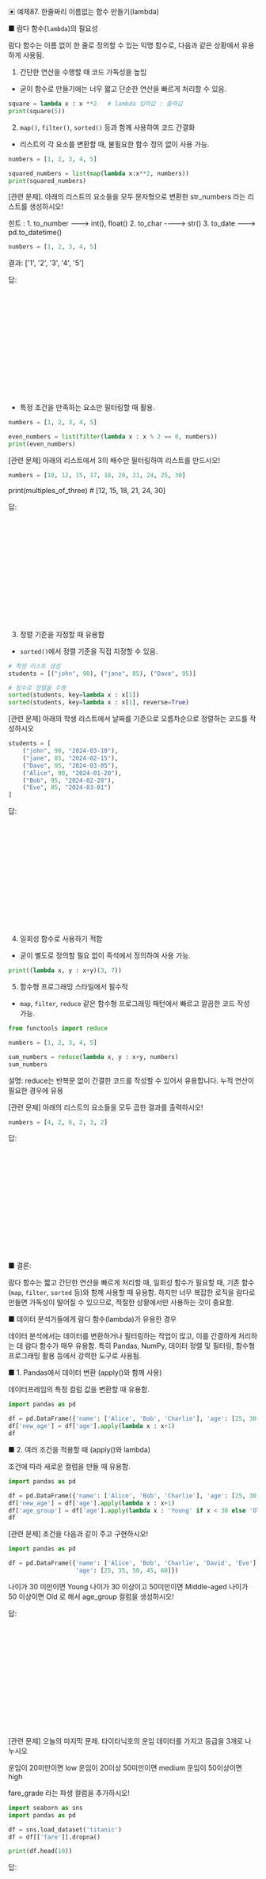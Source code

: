 ▣ 예제87. 한줄짜리 이름없는 함수 만들기(lambda)


■ 람다 함수(`lambda`)의 필요성  

람다 함수는 이름 없이 한 줄로 정의할 수 있는 익명 함수로, 
다음과 같은 상황에서 유용하게 사용됨.

1. 간단한 연산을 수행할 때 코드 가독성을 높임

- 굳이 함수로 만들기에는 너무 짧고 단순한 연산을 빠르게 처리할 수 있음.

```python
square = lambda x : x **2   # lambda 입력값 : 출력값 
print(square(5))
```

2. `map()`, `filter()`, `sorted()` 등과 함께 사용하여 코드 간결화

- 리스트의 각 요소를 변환할 때, 불필요한 함수 정의 없이 사용 가능.

```python
numbers = [1, 2, 3, 4, 5]

squared_numbers = list(map(lambda x:x**2, numbers)) 
print(squared_numbers)
```

[관련 문제]. 아래의 리스트의 요소들을 모두 문자형으로 변환한 str_numbers 라는 리스트를 생성하시오!   

힌트 :    1. to_number  --->  int(), float()
          2. to_char   ---->   str()
          3. to_date   --->  pd.to_datetime()

```python
numbers = [1, 2, 3, 4, 5]
```

결과: ['1', '2', '3', '4', '5'] 

답:
```
















```

- 특정 조건을 만족하는 요소만 필터링할 때 활용.

```python
numbers = [1, 2, 3, 4, 5]

even_numbers = list(filter(lambda x : x % 2 == 0, numbers))
print(even_numbers)
```

[관련 문제] 아래의 리스트에서 3의 배수만 필터링하여 리스트를 만드시오!

```python
numbers = [10, 12, 15, 17, 18, 20, 21, 24, 25, 30]
```

print(multiples_of_three)  # [12, 15, 18, 21, 24, 30]

답:
```
















```

3. 정렬 기준을 지정할 때 유용함

- `sorted()`에서 정렬 기준을 직접 지정할 수 있음.

```python
# 학생 리스트 생성 
students = [("john", 90), ("jane", 85), ("Dave", 95)]

# 점수로 정렬을 수행 
sorted(students, key=lambda x : x[1])
sorted(students, key=lambda x : x[1], reverse=True)
```

[관련 문제] 아래의 학생 리스트에서 날짜를 기준으로 오름차순으로 정렬하는 코드를 작성하시오

```python
students = [
    ("john", 90, "2024-03-10"),
    ("jane", 85, "2024-02-15"),
    ("Dave", 95, "2024-03-05"),
    ("Alice", 90, "2024-01-20"),
    ("Bob", 95, "2024-02-28"),
    ("Eve", 85, "2024-03-01")
]
```

답:
```
















```

4. 일회성 함수로 사용하기 적합

- 굳이 별도로 정의할 필요 없이 즉석에서 정의하여 사용 가능.

```python
print((lambda x, y : x+y)(3, 7))
```

5. 함수형 프로그래밍 스타일에서 필수적

- `map`, `filter`, `reduce` 같은 함수형 프로그래밍 패턴에서 빠르고 깔끔한 코드 작성 가능.

```python
from functools import reduce

numbers = [1, 2, 3, 4, 5]

sum_numbers = reduce(lambda x, y : x+y, numbers)
sum_numbers
```

설명: reduce는 반복문 없이 간결한 코드를 작성할 수 있어서 유용합니다.
      누적 연산이 필요한 경우에 유용

[관련 문제] 아래의 리스트의 요소들을 모두 곱한 결과를 출력하시오!

```python
numbers = [4, 2, 6, 2, 3, 2]
```

답:
```
















```

■ 결론:

람다 함수는 짧고 간단한 연산을 빠르게 처리할 때, 일회성 함수가 필요할 때, 
기존 함수(`map`, `filter`, `sorted` 등)와 함께 사용할 때 유용함. 
하지만 너무 복잡한 로직을 람다로 만들면 가독성이 떨어질 수 있으므로, 
적절한 상황에서만 사용하는 것이 중요함.


■ 데이터 분석가들에게 람다 함수(lambda)가 유용한 경우  

데이터 분석에서는 데이터를 변환하거나 필터링하는 작업이 많고, 
이를 간결하게 처리하는 데 람다 함수가 매우 유용함. 특히 Pandas, NumPy, 
데이터 정렬 및 필터링, 함수형 프로그래밍 활용 등에서 강력한 도구로 사용됨.


■ 1. Pandas에서 데이터 변환 (apply()와 함께 사용)

데이터프레임의 특정 컬럼 값을 변환할 때 유용함.

```python
import pandas as pd

df = pd.DataFrame({'name': ['Alice', 'Bob', 'Charlie'], 'age': [25, 30, 35]})
df['new_age'] = df['age'].apply(lambda x : x+1)
df
```

■ 2. 여러 조건을 적용할 때 (apply()와 lambda)

조건에 따라 새로운 컬럼을 만들 때 유용함.

```python
import pandas as pd

df = pd.DataFrame({'name': ['Alice', 'Bob', 'Charlie'], 'age': [25, 30, 35]})
df['new_age'] = df['age'].apply(lambda x : x+1)
df['age_group'] = df['age'].apply(lambda x : 'Young' if x < 30 else 'Old')
df
```

[관련 문제] 조건을 다음과 같이 주고 구현하시오!

```python
import pandas as pd

df = pd.DataFrame({'name': ['Alice', 'Bob', 'Charlie', 'David', 'Eve'], 
                   'age': [25, 35, 50, 45, 60]})
```

나이가 30 미만이면 Young
나이가 30 이상이고 50미만이면 Middle-aged
나이가 50 이상이면 Old 
로 해서 age_group 컬럼을 생성하시오!

답:
```
















```

[관련 문제] 오늘의 마지막 문제. 타이타닉호의 운임 데이터를 가지고 등급을 3개로 나누시오 

운임이 20미만이면 low
운임이 20이상 50미만이면 medium
운임이 50이상이면 high  

fare_grade 라는 파생 컬럼을 추가하시오!

```python
import seaborn as sns 
import pandas as pd

df = sns.load_dataset('titanic')
df = df[['fare']].dropna()

print(df.head(10))
```

답:
```
















```

■ 3. map()을 활용한 데이터 변환

- map() 함수는 Series 객체에 적용 가능하며, 값 매핑 시 활용 가능.

```python
import pandas as pd
import seaborn as sns

# Seaborn 내장 데이터셋 불러오기
df = sns.load_dataset('titanic')

# 'who' 컬럼의 문자열 길이 계산
df['name_length'] = df['who'].map(lambda x: len(str(x)))
print(df[['who', 'name_length']].head())
```

출력 예시:
```
      who  name_length
0    man            3
1  woman            5
2  child            5
3    man            3
4  woman            5
```

[관련 문제] titanic 데이터셋의 'embark_town' 컬럼을 활용하여 각 단어의 길이를 구하세요.

출력 예시:
```
   embark_town  embark_length
0  Southampton              11
1    Cherbourg               9
2  Southampton              11
3  Southampton              11
4   Queenstown              10
```

답:
```
















```

■ 4. filter()와 함께 특정 조건의 데이터만 추출

- 특정 조건을 만족하는 데이터를 필터링할 때 사용.

```python
filtered_ages = list(filter(lambda x: x > 30, df['age'].dropna()))
print(filtered_ages[:10])  # 일부만 출력
```

출력 예시:
```
[35.0, 54.0, 31.0, 34.0, 36.0, 32.0, 49.0, 36.0, 45.0, 32.0]
```

[관련 문제] titanic 데이터셋에서 운임(fare)이 50 이상인 승객들의 운임 리스트를 filter()를 사용하여 추출하세요.

출력 예시:
```
[71.2833, 53.1000, 51.4792, 247.5208, 52.0000, 77.9583, 512.3292, 50.4958, 90.0000, 86.5000]
```

답:
```
















```

■ 5. 정렬 기준 (sorted() 활용)

- 데이터 리스트를 특정 기준으로 정렬할 때 유용함.

```python
sorted_data = sorted(df[['who', 'age']].dropna().values.tolist(), key=lambda x: x[1])
print(sorted_data[:10])  # 일부만 출력
```

출력 예시:
```
[['child', 0.42], ['child', 0.67], ['child', 0.75], ['child', 0.75], ['child', 0.83], ['child', 0.92], ['child', 1.0], ['child', 1.0], ['child', 2.0], ['child', 2.0]]
```

[관련 문제] titanic 데이터셋에서 'fare'(운임)를 기준으로 승객 데이터를 오름차순으로 정렬하세요.

출력 예시:
```
    fare    who
0  0.0000  man
1  0.0000  man
2  0.0000  man
3  4.0125  man
4  5.0000  man
```

답:
```
















```

■ 6. groupby()와 함께 집계 연산 수행

- Pandas의 groupby()와 함께 활용하면 데이터 그룹별 변환을 쉽게 할 수 있음.

```python
grouped = df.groupby('class')['fare'].apply(lambda x: x.mean())
print(grouped)
```

출력 예시:
```
class
First     84.154687
Second    20.662183
Third     13.675550
Name: fare, dtype: float64
```

[관련 문제] titanic 데이터셋에서 'sex'(성별) 별 평균 나이를 구하세요.

출력 예시:
```
sex
female    27.915709
male      30.726645
Name: age, dtype: float64
```

답:
```
















```

■ 7. reduce()를 활용한 누적 계산

- functools.reduce()를 활용하여 데이터를 누적 계산할 때 사용 가능.

```python
from functools import reduce

fare_sum = reduce(lambda x, y: x + y, df['fare'].dropna())
print(fare_sum)
```

출력 예시:
```
28693.9493
```

[관련 문제] titanic 데이터셋에서 reduce()를 활용하여 전체 승객의 나이 합을 계산하세요.

출력 예시:
```
21205.170000000002
```

답:
```
















```

■ 람다 함수가 유용한 경우 정리

✅ Pandas의 `apply()`로 데이터 변환 
✅ 조건부 값 변경 (if-else 활용) 
✅ 데이터 필터링 (`filter()`) 
✅ 데이터 정렬 (`sorted()`) 
✅ `groupby()`와 함께 데이터 집계 처리 
✅ 누적 계산 (`reduce()`) 

⚠️ 주의할 점:

람다 함수는 간단한 경우에는 유용하지만, 
코드가 길어지면 일반 `def` 함수로 변환하는 것이 가독성에 좋음!  
특히, 여러 개의 조건문이 포함될 경우 일반 함수가 더 적절할 수 있음.
